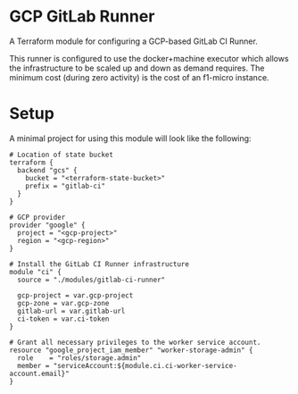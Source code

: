 # GCP GitLab Runner

A Terraform module for configuring a GCP-based GitLab CI Runner.

This runner is configured to use the docker+machine executor which allows the infrastructure to be scaled up and down as demand requires.  The minimum cost (during zero activity) is the cost of an f1-micro instance.

# Setup

A minimal project for using this module will look like the following:

```
# Location of state bucket
terraform {
  backend "gcs" {
    bucket = "<terraform-state-bucket>"
    prefix = "gitlab-ci"
  }
}

# GCP provider
provider "google" {
  project = "<gcp-project>"
  region = "<gcp-region>"
}

# Install the GitLab CI Runner infrastructure
module "ci" {
  source = "./modules/gitlab-ci-runner"

  gcp-project = var.gcp-project
  gcp-zone = var.gcp-zone
  gitlab-url = var.gitlab-url
  ci-token = var.ci-token
}

# Grant all necessary privileges to the worker service account.
resource "google_project_iam_member" "worker-storage-admin" {
  role    = "roles/storage.admin"
  member = "serviceAccount:${module.ci.ci-worker-service-account.email}"
}
